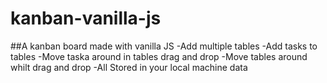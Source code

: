 ﻿# kanban-vanilla-js
##A kanban board made with vanilla JS
-Add multiple tables
-Add tasks to tables
-Move taska around in tables drag and drop
-Move tables around whilt drag and drop
-All Stored in your local machine data
